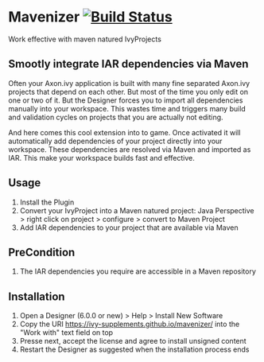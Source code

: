 # Mavenizer [![Build Status](https://travis-ci.org/ivy-supplements/mavenizer.svg?branch=master)](https://travis-ci.org/ivy-supplements/mavenizer)
Work effective with maven natured IvyProjects

## Smootly integrate IAR dependencies via Maven
Often your Axon.ivy application is built with many fine separated Axon.ivy projects that depend on each other. But most of the time you only edit on one or two of it. But the Designer forces you to import all dependencies manually into your workspace. This wastes time and triggers many build and validation cycles on projects that you are actually not editing.

And here comes this cool extension into to game. Once activated it will automatically add dependencies of your project directly into your workspace. These dependencies are resolved via Maven and imported as IAR. This make your workspace builds fast and effective.

## Usage
1. Install the Plugin
1. Convert your IvyProject into a Maven natured project: Java Perspective > right click on project > configure > convert to Maven Project
1. Add IAR dependencies to your project that are available via Maven 

## PreCondition
1. The IAR dependencies you require are accessible in a Maven repository

## Installation
1. Open a Designer (6.0.0 or new) > Help > Install New Software
1. Copy the URI https://ivy-supplements.github.io/mavenizer/ into the "Work with" text field on top
1. Presse next, accept the license and agree to install unsigned content
1. Restart the Designer as suggested when the installation process ends
